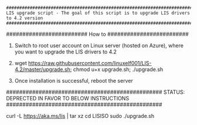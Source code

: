 	######################################################################################################
	LIS upgrade script - The goal of this script is to upgrade LIS drivers to 4.2 version
	######################################################################################################

#########################
How to
#########################

1) Switch to root user account on Linux server (hosted on Azure), where you want to upgrade the LIS drivers to 4.2

2) wget https://raw.githubusercontent.com/linuxelf001/LIS-4.2/master/upgrade.sh; chmod u+x upgrade.sh; ./upgrade.sh

3) Once installation is successful, reboot the server

################################################
STATUS:	DEPRECTED IN FAVOR TO BELOW INSTRUCTIONS
################################################

curl -L https://aka.ms/lis | tar xz 
cd LISISO
sudo ./upgrade.sh
